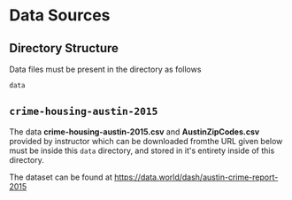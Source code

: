 # Data Sources

## Directory Structure
Data files must be present in the directory as follows

```
data
```

## `crime-housing-austin-2015`
The data **crime-housing-austin-2015.csv** and **AustinZipCodes.csv** provided by instructor which can be downloaded fromthe URL given below 
must be inside this `data` directory, and stored in it's entirety inside of this directory.

The dataset can be found at https://data.world/dash/austin-crime-report-2015
